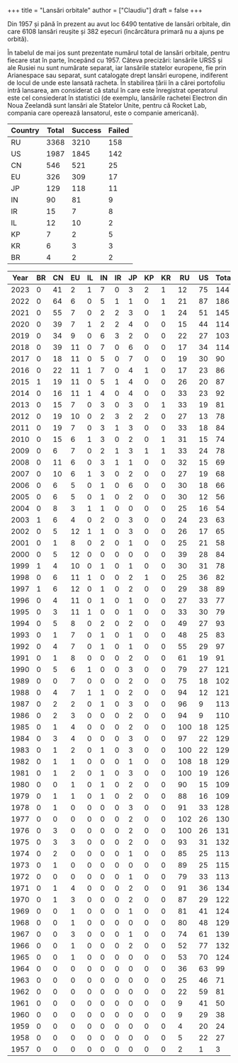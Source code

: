 +++
title = "Lansări orbitale"
author = ["Claudiu"]
draft = false
+++

Din 1957 și până în prezent au avut loc 6490 tentative de lansări orbitale, din care 6108 lansări reușite și 382 eșecuri (încărcătura primară nu a ajuns pe orbită).

În tabelul de mai jos sunt prezentate numărul total de lansări orbitale, pentru fiecare stat în parte, începând cu 1957. Câteva precizări: lansările URSS și ale Rusiei nu sunt numărate separat, iar lansările statelor europene, fie prin Arianespace sau separat, sunt catalogate drept lansări europene, indiferent de locul de unde este lansată racheta. În stabilirea țării în a cărei portofoliu intră lansarea, am considerat că statul în care este înregistrat operatorul este cel consiederat în statistici (de exemplu, lansările rachetei Electron din Noua Zeelandă sunt lansări ale Statelor Unite, pentru că Rocket Lab, compania care operează lansatorul, este o companie americană).

| Country | Total | Success | Failed |
|---------|-------|---------|--------|
| RU      | 3368  | 3210    | 158    |
| US      | 1987  | 1845    | 142    |
| CN      | 546   | 521     | 25     |
| EU      | 326   | 309     | 17     |
| JP      | 129   | 118     | 11     |
| IN      | 90    | 81      | 9      |
| IR      | 15    | 7       | 8      |
| IL      | 12    | 10      | 2      |
| KP      | 7     | 2       | 5      |
| KR      | 6     | 3       | 3      |
| BR      | 4     | 2       | 2      |

| Year | BR | CN | EU | IL | IN | IR | JP | KP | KR | RU  | US | Total |
|------|----|----|----|----|----|----|----|----|----|-----|----|-------|
| 2023 | 0  | 41 | 2  | 1  | 7  | 0  | 3  | 2  | 1  | 12  | 75 | 144   |
| 2022 | 0  | 64 | 6  | 0  | 5  | 1  | 1  | 0  | 1  | 21  | 87 | 186   |
| 2021 | 0  | 55 | 7  | 0  | 2  | 2  | 3  | 0  | 1  | 24  | 51 | 145   |
| 2020 | 0  | 39 | 7  | 1  | 2  | 2  | 4  | 0  | 0  | 15  | 44 | 114   |
| 2019 | 0  | 34 | 9  | 0  | 6  | 3  | 2  | 0  | 0  | 22  | 27 | 103   |
| 2018 | 0  | 39 | 11 | 0  | 7  | 0  | 6  | 0  | 0  | 17  | 34 | 114   |
| 2017 | 0  | 18 | 11 | 0  | 5  | 0  | 7  | 0  | 0  | 19  | 30 | 90    |
| 2016 | 0  | 22 | 11 | 1  | 7  | 0  | 4  | 1  | 0  | 17  | 23 | 86    |
| 2015 | 1  | 19 | 11 | 0  | 5  | 1  | 4  | 0  | 0  | 26  | 20 | 87    |
| 2014 | 0  | 16 | 11 | 1  | 4  | 0  | 4  | 0  | 0  | 33  | 23 | 92    |
| 2013 | 0  | 15 | 7  | 0  | 3  | 0  | 3  | 0  | 1  | 33  | 19 | 81    |
| 2012 | 0  | 19 | 10 | 0  | 2  | 3  | 2  | 2  | 0  | 27  | 13 | 78    |
| 2011 | 0  | 19 | 7  | 0  | 3  | 1  | 3  | 0  | 0  | 33  | 18 | 84    |
| 2010 | 0  | 15 | 6  | 1  | 3  | 0  | 2  | 0  | 1  | 31  | 15 | 74    |
| 2009 | 0  | 6  | 7  | 0  | 2  | 1  | 3  | 1  | 1  | 33  | 24 | 78    |
| 2008 | 0  | 11 | 6  | 0  | 3  | 1  | 1  | 0  | 0  | 32  | 15 | 69    |
| 2007 | 0  | 10 | 6  | 1  | 3  | 0  | 2  | 0  | 0  | 27  | 19 | 68    |
| 2006 | 0  | 6  | 5  | 0  | 1  | 0  | 6  | 0  | 0  | 30  | 18 | 66    |
| 2005 | 0  | 6  | 5  | 0  | 1  | 0  | 2  | 0  | 0  | 30  | 12 | 56    |
| 2004 | 0  | 8  | 3  | 1  | 1  | 0  | 0  | 0  | 0  | 25  | 16 | 54    |
| 2003 | 1  | 6  | 4  | 0  | 2  | 0  | 3  | 0  | 0  | 24  | 23 | 63    |
| 2002 | 0  | 5  | 12 | 1  | 1  | 0  | 3  | 0  | 0  | 26  | 17 | 65    |
| 2001 | 0  | 1  | 8  | 0  | 2  | 0  | 1  | 0  | 0  | 25  | 21 | 58    |
| 2000 | 0  | 5  | 12 | 0  | 0  | 0  | 0  | 0  | 0  | 39  | 28 | 84    |
| 1999 | 1  | 4  | 10 | 0  | 1  | 0  | 1  | 0  | 0  | 30  | 31 | 78    |
| 1998 | 0  | 6  | 11 | 1  | 0  | 0  | 2  | 1  | 0  | 25  | 36 | 82    |
| 1997 | 1  | 6  | 12 | 0  | 1  | 0  | 2  | 0  | 0  | 29  | 38 | 89    |
| 1996 | 0  | 4  | 11 | 0  | 1  | 0  | 1  | 0  | 0  | 27  | 33 | 77    |
| 1995 | 0  | 3  | 11 | 1  | 0  | 0  | 1  | 0  | 0  | 33  | 30 | 79    |
| 1994 | 0  | 5  | 8  | 0  | 2  | 0  | 2  | 0  | 0  | 49  | 27 | 93    |
| 1993 | 0  | 1  | 7  | 0  | 1  | 0  | 1  | 0  | 0  | 48  | 25 | 83    |
| 1992 | 0  | 4  | 7  | 0  | 1  | 0  | 1  | 0  | 0  | 55  | 29 | 97    |
| 1991 | 0  | 1  | 8  | 0  | 0  | 0  | 2  | 0  | 0  | 61  | 19 | 91    |
| 1990 | 0  | 5  | 6  | 1  | 0  | 0  | 3  | 0  | 0  | 79  | 27 | 121   |
| 1989 | 0  | 0  | 7  | 0  | 0  | 0  | 2  | 0  | 0  | 75  | 18 | 102   |
| 1988 | 0  | 4  | 7  | 1  | 1  | 0  | 2  | 0  | 0  | 94  | 12 | 121   |
| 1987 | 0  | 2  | 2  | 0  | 1  | 0  | 3  | 0  | 0  | 96  | 9  | 113   |
| 1986 | 0  | 2  | 3  | 0  | 0  | 0  | 2  | 0  | 0  | 94  | 9  | 110   |
| 1985 | 0  | 1  | 4  | 0  | 0  | 0  | 2  | 0  | 0  | 100 | 18 | 125   |
| 1984 | 0  | 3  | 4  | 0  | 0  | 0  | 3  | 0  | 0  | 97  | 22 | 129   |
| 1983 | 0  | 1  | 2  | 0  | 1  | 0  | 3  | 0  | 0  | 100 | 22 | 129   |
| 1982 | 0  | 1  | 1  | 0  | 0  | 0  | 1  | 0  | 0  | 108 | 18 | 129   |
| 1981 | 0  | 1  | 2  | 0  | 1  | 0  | 3  | 0  | 0  | 100 | 19 | 126   |
| 1980 | 0  | 0  | 1  | 0  | 1  | 0  | 2  | 0  | 0  | 90  | 15 | 109   |
| 1979 | 0  | 1  | 1  | 0  | 1  | 0  | 2  | 0  | 0  | 88  | 16 | 109   |
| 1978 | 0  | 1  | 0  | 0  | 0  | 0  | 3  | 0  | 0  | 91  | 33 | 128   |
| 1977 | 0  | 0  | 0  | 0  | 0  | 0  | 2  | 0  | 0  | 102 | 26 | 130   |
| 1976 | 0  | 3  | 0  | 0  | 0  | 0  | 2  | 0  | 0  | 100 | 26 | 131   |
| 1975 | 0  | 3  | 3  | 0  | 0  | 0  | 2  | 0  | 0  | 93  | 31 | 132   |
| 1974 | 0  | 2  | 0  | 0  | 0  | 0  | 1  | 0  | 0  | 85  | 25 | 113   |
| 1973 | 0  | 1  | 0  | 0  | 0  | 0  | 0  | 0  | 0  | 89  | 25 | 115   |
| 1972 | 0  | 0  | 0  | 0  | 0  | 0  | 1  | 0  | 0  | 79  | 33 | 113   |
| 1971 | 0  | 1  | 4  | 0  | 0  | 0  | 2  | 0  | 0  | 91  | 36 | 134   |
| 1970 | 0  | 1  | 3  | 0  | 0  | 0  | 2  | 0  | 0  | 87  | 29 | 122   |
| 1969 | 0  | 0  | 1  | 0  | 0  | 0  | 1  | 0  | 0  | 81  | 41 | 124   |
| 1968 | 0  | 0  | 1  | 0  | 0  | 0  | 0  | 0  | 0  | 80  | 48 | 129   |
| 1967 | 0  | 0  | 3  | 0  | 0  | 0  | 1  | 0  | 0  | 74  | 61 | 139   |
| 1966 | 0  | 0  | 1  | 0  | 0  | 0  | 2  | 0  | 0  | 52  | 77 | 132   |
| 1965 | 0  | 0  | 1  | 0  | 0  | 0  | 0  | 0  | 0  | 53  | 70 | 124   |
| 1964 | 0  | 0  | 0  | 0  | 0  | 0  | 0  | 0  | 0  | 36  | 63 | 99    |
| 1963 | 0  | 0  | 0  | 0  | 0  | 0  | 0  | 0  | 0  | 25  | 46 | 71    |
| 1962 | 0  | 0  | 0  | 0  | 0  | 0  | 0  | 0  | 0  | 22  | 59 | 81    |
| 1961 | 0  | 0  | 0  | 0  | 0  | 0  | 0  | 0  | 0  | 9   | 41 | 50    |
| 1960 | 0  | 0  | 0  | 0  | 0  | 0  | 0  | 0  | 0  | 9   | 29 | 38    |
| 1959 | 0  | 0  | 0  | 0  | 0  | 0  | 0  | 0  | 0  | 4   | 20 | 24    |
| 1958 | 0  | 0  | 0  | 0  | 0  | 0  | 0  | 0  | 0  | 5   | 22 | 27    |
| 1957 | 0  | 0  | 0  | 0  | 0  | 0  | 0  | 0  | 0  | 2   | 1  | 3     |
